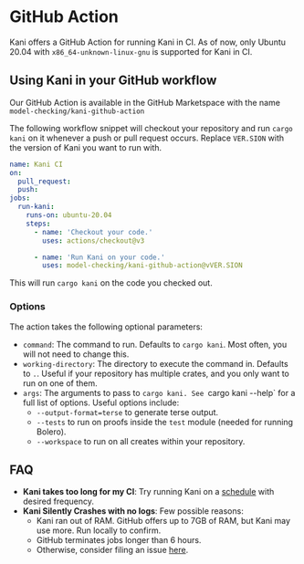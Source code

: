 # GitHub Action

Kani offers a GitHub Action for running Kani in CI. As of now, only
Ubuntu 20.04 with `x86_64-unknown-linux-gnu` is supported for Kani in
CI.

## Using Kani in your GitHub workflow
Our GitHub Action is available in the GitHub Marketspace with the name
`model-checking/kani-github-action`

The following workflow snippet will checkout your repository and run
`cargo kani` on it whenever a push or pull request occurs. Replace
`VER.SION` with the version of Kani you want to run with.

```yaml
name: Kani CI
on:
  pull_request:
  push:
jobs:
  run-kani:
    runs-on: ubuntu-20.04
    steps:
      - name: 'Checkout your code.'
        uses: actions/checkout@v3

      - name: 'Run Kani on your code.'
        uses: model-checking/kani-github-action@vVER.SION
```

This will run `cargo kani` on the code you checked out.

### Options

The action takes the following optional parameters:

- `command`: The command to run. 
  Defaults to `cargo kani`.
  Most often, you will not need to change this.
- `working-directory`: The directory to execute the command in.
  Defaults to `.`.
  Useful if your repository has multiple crates, and you only want to run on one of them.
- `args`: The arguments to pass to `cargo kani.
  See `cargo kani --help` for a full list of options.
  Useful options include:
  - `--output-format=terse` to generate terse output.
  - `--tests` to run on proofs inside the `test` module (needed for running Bolero).
  - `--workspace` to run on all creates within your repository.

## FAQ
- **Kani takes too long for my CI**: Try running Kani on a
  [schedule](https://docs.github.com/en/actions/using-workflows/events-that-trigger-workflows#schedule)
  with desired frequency.
- **Kani Silently Crashes with no logs**: Few possible reasons:
  - Kani ran out of RAM. GitHub offers up to 7GB of RAM, but Kani may
    use more. Run locally to confirm.
  - GitHub terminates jobs longer than 6 hours.
  - Otherwise, consider filing an issue [here](https://github.com/model-checking/kani/issues).
